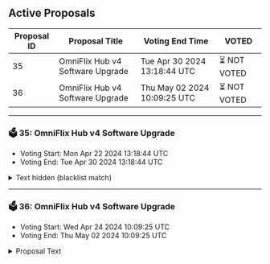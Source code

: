 ## Active Proposals

| Proposal ID | Proposal Title | Voting End Time | VOTED |
|-------------|----------------|-----------------|-------|
| 35 | OmniFlix Hub v4 Software Upgrade | Tue Apr 30 2024 13:18:44 UTC | ⏳ NOT VOTED |
| 36 | OmniFlix Hub v4 Software Upgrade | Thu May 02 2024 10:09:25 UTC | ⏳ NOT VOTED |

---

### 🗳 35: OmniFlix Hub v4 Software Upgrade
- Voting Start: Mon Apr 22 2024 13:18:44 UTC
- Voting End: Tue Apr 30 2024 13:18:44 UTC

<details>
<summary>Text hidden (blacklist match)</summary>
 
</details>

---

### 🗳 36: OmniFlix Hub v4 Software Upgrade
- Voting Start: Wed Apr 24 2024 10:09:25 UTC
- Voting End: Thu May 02 2024 10:09:25 UTC

<details>
<summary>Proposal Text</summary>
 
## Overviewn**v4 upgrade** n**Proposal Details:** https://ipfs.omniflix.studio/ipfs/QmXG7BGTvb9Mi8JNbX6VgEb1xn1MeMoFrDpei2ZJkTxkGPn
</details>
